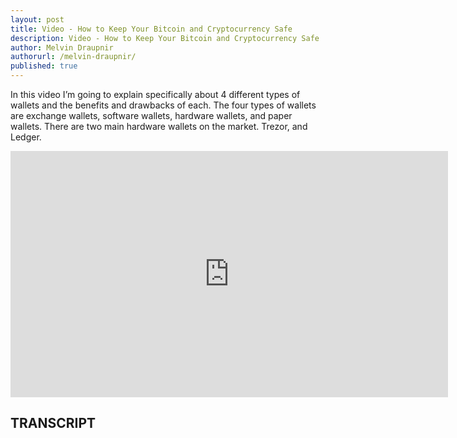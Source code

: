 ```yaml
---
layout: post
title: Video - How to Keep Your Bitcoin and Cryptocurrency Safe
description: Video - How to Keep Your Bitcoin and Cryptocurrency Safe
author: Melvin Draupnir
authorurl: /melvin-draupnir/
published: true
---
```


<p>In this video I’m going to explain specifically about 4 different types of wallets and the benefits and drawbacks of each. The four types of wallets are exchange wallets, software wallets, hardware wallets, and paper wallets. There are two main hardware wallets on the market. Trezor, and Ledger.</p>

<center><iframe width="700" height="394" src="https://www.youtube.com/embed/EbTqQREb9EI" frameborder="0" allowfullscreen></iframe></center>

<h2>TRANSCRIPT</h2>
